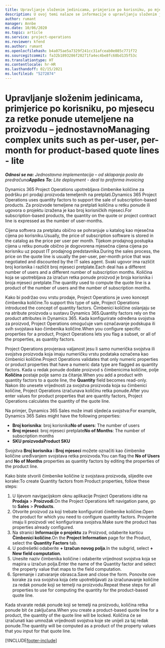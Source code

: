 ```yaml
---
title: Upravljanje složenim jedinicama, primjerice po korisniku, po mjesecu za retke ponude utemeljene na proizvodu – jednostavno
description: U ovoj temi nalaze se informacije o upravljanju složenim jedinicama za retke ponude koji se temelje na projektu.
author: rumant
manager: Annbe
ms.date: 10/06/2020
ms.topic: article
ms.service: project-operations
ms.reviewer: kfend
ms.author: rumant
ms.openlocfilehash: b4a075ae5a7329f241cc31afceab0e085c771f72
ms.sourcegitcommit: fa32b1893286f20271fa4ec4be8fc68bd135f53c
ms.translationtype: HT
ms.contentlocale: hr-HR
ms.lasthandoff: 02/15/2021
ms.locfileid: "5272874"
---
```

# <a name="managing-complex-units-such-as-per-user-per-month-for-product-based-quote-lines---lite"></a><span data-ttu-id="71648-103">Upravljanje složenim jedinicama, primjerice po korisniku, po mjesecu za retke ponude utemeljene na proizvodu – jednostavno</span><span class="sxs-lookup"><span data-stu-id="71648-103">Managing complex units such as per-user, per-month for product-based quote lines - lite</span></span>

<span data-ttu-id="71648-104">_**Odnosi se na:** Jednostavna implementacija – od sklapanja posla do predračuna_</span><span class="sxs-lookup"><span data-stu-id="71648-104">_**Applies To:** Lite deployment - deal to proforma invoicing_</span></span>

<span data-ttu-id="71648-105">Dynamics 365 Project Operations upotrebljava čimbenike količine za podršku pri prodaji proizvoda temeljenih na pretplati.</span><span class="sxs-lookup"><span data-stu-id="71648-105">Dynamics 365 Project Operations uses quantity factors to support the sale of subscription-based products.</span></span> <span data-ttu-id="71648-106">Za proizvode temeljene na pretplati količina u retku ponude ili ugovora o projektu izražena je kao broj korisničkih mjeseci.</span><span class="sxs-lookup"><span data-stu-id="71648-106">For subscription-based products, the quantity on the quote or project contract line is expressed as the number of user-months.</span></span>

<span data-ttu-id="71648-107">Cijena softvera za pretplatu obično se pohranjuje u katalog kao mjesečna cijena po korisniku.</span><span class="sxs-lookup"><span data-stu-id="71648-107">Usually, the price of subscription software is stored in the catalog as the price per user per month.</span></span> <span data-ttu-id="71648-108">Tijekom prodajnog postupka cijena u retku ponude obično je dogovorena mjesečna cijena cijena po korisniku uz popust IT prodajnog predstavnika.</span><span class="sxs-lookup"><span data-stu-id="71648-108">During the sales process, the price on the quote line is usually the per-user, per-month price that was negotiated and discounted by the IT sales agent.</span></span> <span data-ttu-id="71648-109">Svaki ugovor ima različit broj korisnika i različit broj mjeseci pretplate.</span><span class="sxs-lookup"><span data-stu-id="71648-109">Each deal has a different number of users and a different number of subscription months.</span></span> <span data-ttu-id="71648-110">Količina koja se upotrebljava za izračun retka ponude proizvod je broja korisnika i broja mjeseci pretplate.</span><span class="sxs-lookup"><span data-stu-id="71648-110">The quantity used to compute the quote line is a product of the number of users and the number of subscription months.</span></span>

<span data-ttu-id="71648-111">Kako bi podržao ovu vrstu prodaje, Project Operations je uveo koncept čimbenika količine.</span><span class="sxs-lookup"><span data-stu-id="71648-111">To support this type of sale, Project Operations introduced the concept of quantity factors.</span></span> <span data-ttu-id="71648-112">Čimbenici količine oslanjaju se na atribute proizvoda u sustavu Dynamics 365.</span><span class="sxs-lookup"><span data-stu-id="71648-112">Quantity factors rely on the product attributes in Dynamics 365.</span></span> <span data-ttu-id="71648-113">Kada konfigurirate određena svojstva za proizvod, Project Operations omogućuje vam označavanje podskupa ili svih svojstava kao čimbenika količine.</span><span class="sxs-lookup"><span data-stu-id="71648-113">When you configure specific properties for a product, Project Operations lets you flag a subset, or all of the properties, as quantity factors.</span></span>

<span data-ttu-id="71648-114">Project Operations provjerava valjanost jesu li samo numerička svojstva ili svojstva proizvoda koja imaju numeričku vrstu podataka označena kao čimbenici količine.</span><span class="sxs-lookup"><span data-stu-id="71648-114">Project Operations validates that only numeric properties or product properties that have a numeric data type are flagged as quantity factors.</span></span> <span data-ttu-id="71648-115">Kada u redak ponude dodate proizvod s čimbenicima količine, polje **Količina** postaje polje samo za čitanje.</span><span class="sxs-lookup"><span data-stu-id="71648-115">When you add a product with quantity factors to a quote line, the **Quantity** field becomes read-only.</span></span> <span data-ttu-id="71648-116">Nakon što unesete vrijednosti za svojstva proizvoda koja su čimbenici količine, Project Operations izračunava količinu retka ponude.</span><span class="sxs-lookup"><span data-stu-id="71648-116">After you enter values for product properties that are quantity factors, Project Operations calculates the quantity of the quote line.</span></span>

<span data-ttu-id="71648-117">Na primjer, Dynamics 365 Sales može imati sljedeća svojstva:</span><span class="sxs-lookup"><span data-stu-id="71648-117">For example, Dynamics 365 Sales might have the following properties:</span></span>

- <span data-ttu-id="71648-118">**Broj korisnika**: broj korisnika</span><span class="sxs-lookup"><span data-stu-id="71648-118">**No of users**: The number of users</span></span>
- <span data-ttu-id="71648-119">**Broj mjeseci**: broj mjeseci pretplate</span><span class="sxs-lookup"><span data-stu-id="71648-119">**No of Months**: The number of subscription months</span></span>
- <span data-ttu-id="71648-120">**SKU proizvoda**</span><span class="sxs-lookup"><span data-stu-id="71648-120">**Product SKU**</span></span>

<span data-ttu-id="71648-121">Svojstva **Broj korisnika** i **Broj mjeseci** možete označiti kao čimbenike količine uređivanjem svojstava retka proizvoda.</span><span class="sxs-lookup"><span data-stu-id="71648-121">You can flag the **No of Users** and **No of Months** properties as quantity factors by editing the properties of the product line.</span></span>

<span data-ttu-id="71648-122">Kako biste stvorili čimbenike količine iz svojstava proizvoda, slijedite ove korake:</span><span class="sxs-lookup"><span data-stu-id="71648-122">To create Quantity factors from Product properties, follow these steps:</span></span>

1. <span data-ttu-id="71648-123">U lijevom navigacijskom oknu aplikacije Project Operations idite na **Prodaja** > **Proizvodi**.</span><span class="sxs-lookup"><span data-stu-id="71648-123">On the Project Operations left navigation pane, go to **Sales** > **Products**.</span></span>
2. <span data-ttu-id="71648-124">Otvorite proizvod za koji trebate konfigurirati čimbenike količine.</span><span class="sxs-lookup"><span data-stu-id="71648-124">Open the product for which you need to configure quantity factors.</span></span> <span data-ttu-id="71648-125">Provjerite imaju li proizvodi već konfigurirana svojstva.</span><span class="sxs-lookup"><span data-stu-id="71648-125">Make sure the product has properties already configured.</span></span>
3. <span data-ttu-id="71648-126">Na stranici **Informacije o projektu** za Proizvod, odaberite karticu **Čimbenici količine**.</span><span class="sxs-lookup"><span data-stu-id="71648-126">On the **Project Information** page for the Product, select the **Quantity Factors** tab.</span></span>
4. <span data-ttu-id="71648-127">U podrešetki odaberite **+ Izračun novog polja**.</span><span class="sxs-lookup"><span data-stu-id="71648-127">In the subgrid, select **+ New field computation**.</span></span>
5. <span data-ttu-id="71648-128">Unesite naziv čimbenika količine i odaberite vrijednost svojstva koja se mapira u izračun polja.</span><span class="sxs-lookup"><span data-stu-id="71648-128">Enter the name of the Quantity factor and select the property value that maps to the field computation.</span></span>
6. <span data-ttu-id="71648-129">Spremanje i zatvaranje obrasca.</span><span class="sxs-lookup"><span data-stu-id="71648-129">Save and close the form.</span></span> <span data-ttu-id="71648-130">Ponovite ove korake za sva svojstva koja ćete upotrebljavati za izračunavanje količine za redak ponude koji se temelji na proizvodu.</span><span class="sxs-lookup"><span data-stu-id="71648-130">Repeat these steps for all properties to use for computing the quantity for the product-based quote line.</span></span>

<span data-ttu-id="71648-131">Kada stvarate redak ponude koji se temelji na proizvodu, količina retka ponude bit će zaključana.</span><span class="sxs-lookup"><span data-stu-id="71648-131">When you create a product-based quote line for a product, the quantity of the quote line will be locked.</span></span> <span data-ttu-id="71648-132">Količina će se izračunati kao umnožak vrijednosti svojstva koje ste unijeli za taj redak ponude.</span><span class="sxs-lookup"><span data-stu-id="71648-132">The quantity will be computed as a product of the property values that you input for that quote line.</span></span>


[!INCLUDE[footer-include](../../includes/footer-banner.md)]